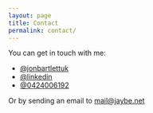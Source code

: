 ```yaml
---
layout: page
title: Contact 
permalink: contact/
---
```

You can get in touch with me:

<ul class="fa-ul">
  <li><i class="fa-li fa fa-twitter"></i><a href="https://twitter.com/jonbartlettuk">@jonbartlettuk</a></li>
  <li><i class="fa-li fa fa-linkedin"></i><a href="https://au.linkedin.com/in/bartlettjon">@linkedin</a></li>
  <li><i class="fa-li fa fa-phone"></i><a href="tel:+61424006192">@0424006192</a></li>
</ul>

Or by sending an email to mail@jaybe.net


